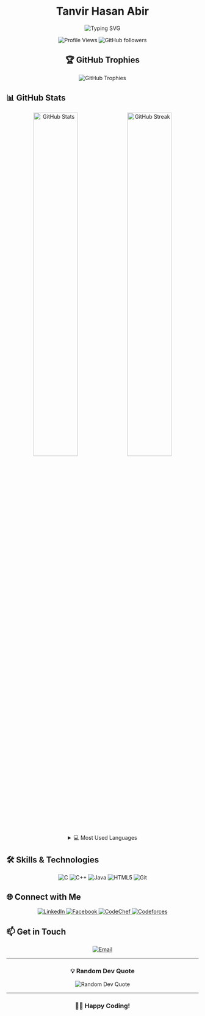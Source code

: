 <h1 align="center">Tanvir Hasan Abir</h1>

<p align="center">
  <img src="https://readme-typing-svg.herokuapp.com?font=Fira+Code&size=22&duration=3000&pause=1000&color=36BCF7&center=true&vCenter=true&width=435&lines=Software+Developer;Competitive+Programmer;Problem+Solver;Continuous+Learner" alt="Typing SVG" />
</p>

<p align="center">
  <img src="https://komarev.com/ghpvc/?username=thabir303&label=Profile%20views&color=0e75b6&style=flat" alt="Profile Views" />
  <img src="https://img.shields.io/github/followers/thabir303?label=Followers&style=social" alt="GitHub followers" />
</p>

<h2 align="center">🏆 GitHub Trophies</h2>

<p align="center">
  <img src="https://github-profile-trophy.vercel.app/?username=thabir303&theme=algolia&no-frame=true&no-bg=true&margin-w=4&column=7" alt="GitHub Trophies" />
</p>

## 📊 GitHub Stats

<p align="center">
  <img width="48%" src="https://github-readme-stats.vercel.app/api?username=thabir303&show_icons=true&theme=algolia" alt="GitHub Stats" />
  <img width="48%" src="https://github-readme-streak-stats.herokuapp.com/?user=thabir303&theme=algolia" alt="GitHub Streak" />
</p>

<details>
  <summary align="center">💻 Most Used Languages</summary>
  <p align="center">
    <img src="https://github-readme-stats.vercel.app/api/top-langs/?username=thabir303&layout=compact&theme=algolia" alt="Top Languages" />
  </p>
</details>

## 🛠️ Skills & Technologies

<p align="center">
  <img src="https://img.shields.io/badge/c-%2300599C.svg?style=for-the-badge&logo=c&logoColor=white" alt="C" />
  <img src="https://img.shields.io/badge/c++-%2300599C.svg?style=for-the-badge&logo=c%2B%2B&logoColor=white" alt="C++" />
  <img src="https://img.shields.io/badge/java-%23ED8B00.svg?style=for-the-badge&logo=openjdk&logoColor=white" alt="Java" />
  <img src="https://img.shields.io/badge/html5-%23E34F26.svg?style=for-the-badge&logo=html5&logoColor=white" alt="HTML5" />
  <img src="https://img.shields.io/badge/git-%23F05033.svg?style=for-the-badge&logo=git&logoColor=white" alt="Git" />
</p>

## 🌐 Connect with Me

<p align="center">
  <a href="https://linkedin.com/in/tanvir-hasan-abir" target="_blank">
    <img src="https://img.shields.io/badge/linkedin-%230077B5.svg?style=for-the-badge&logo=linkedin&logoColor=white" alt="LinkedIn" />
  </a>
  <a href="https://fb.com/tanvir-hasan-abir" target="_blank">
    <img src="https://img.shields.io/badge/Facebook-%231877F2.svg?style=for-the-badge&logo=Facebook&logoColor=white" alt="Facebook" />
  </a>
  <a href="https://www.codechef.com/users/th_abir303" target="_blank">
    <img src="https://img.shields.io/badge/CodeChef-%23964B00.svg?style=for-the-badge&logo=CodeChef&logoColor=white" alt="CodeChef" />
  </a>
  <a href="https://codeforces.com/profile/th_abir303" target="_blank">
    <img src="https://img.shields.io/badge/Codeforces-445f9d?style=for-the-badge&logo=Codeforces&logoColor=white" alt="Codeforces" />
  </a>
</p>

## 📫 Get in Touch

<p align="center">
  <a href="mailto:bsse1321@iit.du.ac.bd">
    <img src="https://img.shields.io/badge/Email-D14836?style=for-the-badge&logo=gmail&logoColor=white" alt="Email" />
  </a>
</p>

---

<h3 align="center">💡 Random Dev Quote</h3>
<p align="center">
  <img src="https://quotes-github-readme.vercel.app/api?type=horizontal&theme=algolia" alt="Random Dev Quote" />
</p>

---

<h3 align="center">👨‍💻 Happy Coding!</h3>
